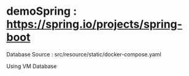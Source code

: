 ﻿# demoSpring : https://spring.io/projects/spring-boot

Database Source :
src/resource/static/docker-compose.yaml

Using VM Database
